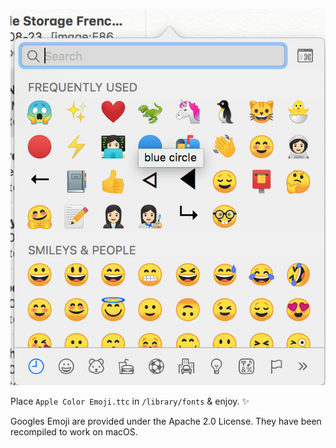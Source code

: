 ![Screenshot](screenshot.png)

Place `Apple Color Emoji.ttc` in `/library/fonts` & enjoy. ✨

Googles Emoji are provided under the Apache 2.0 License. They have been recompiled to work on macOS.
